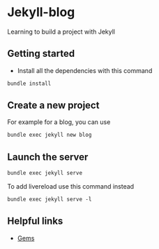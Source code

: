 # Jekyll-blog

Learning to build a project with Jekyll

## Getting started

- Install all the dependencies with this command

```markdown
bundle install
```

## Create a new project

For example for a blog, you can use

```markdown
bundle exec jekyll new blog
```

## Launch the server

```markdown
bundle exec jekyll serve
```

To add livereload use this command instead

```markdown
bundle exec jekyll serve -l
```

## Helpful links

- [Gems](https://jekyllrb.com/docs/ruby-101/#gems)
